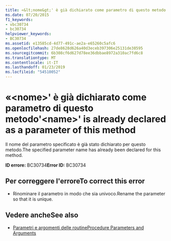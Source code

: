 ```yaml
---
title: «&lt;nome&gt;' è già dichiarato come parametro di questo metodo
ms.date: 07/20/2015
f1_keywords:
- vbc30734
- bc30734
helpviewer_keywords:
- BC30734
ms.assetid: e13585cd-4d77-491c-ae2a-e65260c5afc6
ms.openlocfilehash: 27de8628d626a40d3eceb397306e25131de38595
ms.sourcegitcommit: 6b308cf6d627d78ee36dbbae8972a310ac7fd6c8
ms.translationtype: MT
ms.contentlocale: it-IT
ms.lasthandoff: 01/23/2019
ms.locfileid: "54510052"
---
```

# <a name="ltnamegt-is-already-declared-as-a-parameter-of-this-method"></a><span data-ttu-id="e15e4-102">«&lt;nome&gt;' è già dichiarato come parametro di questo metodo</span><span class="sxs-lookup"><span data-stu-id="e15e4-102">'&lt;name&gt;' is already declared as a parameter of this method</span></span>
<span data-ttu-id="e15e4-103">Il nome del parametro specificato è già stato dichiarato per questo metodo.</span><span class="sxs-lookup"><span data-stu-id="e15e4-103">The specified parameter name has already been declared for this method.</span></span>  
  
 <span data-ttu-id="e15e4-104">**ID errore:** BC30734</span><span class="sxs-lookup"><span data-stu-id="e15e4-104">**Error ID:** BC30734</span></span>  
  
## <a name="to-correct-this-error"></a><span data-ttu-id="e15e4-105">Per correggere l'errore</span><span class="sxs-lookup"><span data-stu-id="e15e4-105">To correct this error</span></span>  
  
-   <span data-ttu-id="e15e4-106">Rinominare il parametro in modo che sia univoco.</span><span class="sxs-lookup"><span data-stu-id="e15e4-106">Rename the parameter so that it is unique.</span></span>  
  
## <a name="see-also"></a><span data-ttu-id="e15e4-107">Vedere anche</span><span class="sxs-lookup"><span data-stu-id="e15e4-107">See also</span></span>
- [<span data-ttu-id="e15e4-108">Parametri e argomenti delle routine</span><span class="sxs-lookup"><span data-stu-id="e15e4-108">Procedure Parameters and Arguments</span></span>](../../visual-basic/programming-guide/language-features/procedures/procedure-parameters-and-arguments.md)
